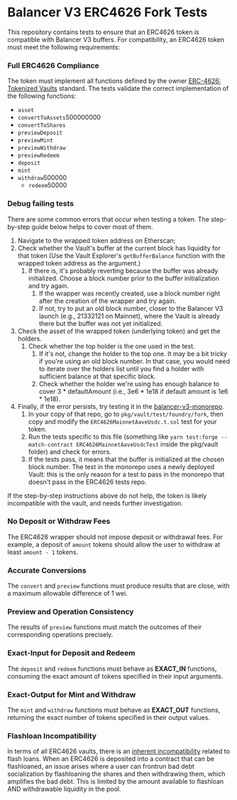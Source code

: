 # Balancer V3 ERC4626 Fork Tests

This repository contains tests to ensure that an ERC4626 token is compatible with Balancer V3 buffers. For 
compatibility, an ERC4626 token must meet the following requirements:

### Full ERC4626 Compliance  

The token must implement all functions defined by the owner 
[ERC-4626: Tokenized Vaults](https://eips.ethereum.org/EIPS/eip-4626) standard. The tests validate the correct 
implementation of the following functions:

- `asset`
- `convertToAssets`500000000
- `convertToShares`
- `previewDeposit`
- `previewMint`
- `previewWithdraw`
- `previewRedeem`
- `deposit`
- `mint`
- `withdraw`500000
    - `redeem`50000

### Debug failing tests

There are some common errors that occur when testing a token. The step-by-step guide below helps to cover most of them.

1. Navigate to the wrapped token address on Etherscan;
2. Check whether the Vault's buffer at the current block has liquidity for that token (Use the Vault Explorer's `getBufferBalance` function with the wrapped token address as the argument.)
    1. If there is, it's probably reverting because the buffer was already initialized. Choose a block number prior to the buffer initialization and try again.
        1. If the wrapper was recently created, use a block number right after the creation of the wrapper and try again.
        2. If not, try to put an old block number, closer to the Balancer V3 launch (e.g., 21332121 on Mainnet), where the Vault is already there but the buffer was not yet initialized.
3. Check the asset of the wrapped token (underlying token) and get the holders.
    1. Check whether the top holder is the one used in the test.
        1. If it's not, change the holder to the top one. It may be a bit tricky if you're using an old block number. In that case, you would need to iterate over the holders list until you find a holder with sufficient balance at that specific block.
        2. Check whether the holder we're using has enough balance to cover 3 * defaultAmount (i.e., 3e6 * 1e18 if default amount is 1e6 * 1e18).
4. Finally, if the error persists, try testing it in the [balancer-v3-monorepo](https://github.com/balancer/balancer-v3-monorepo).
   1. In your copy of that repo, go to `pkg/vault/test/foundry/fork`, then copy and modify the `ERC4626MainnetAaveUsdc.t.sol` test for your token.
   2. Run the tests specific to this file (something like `yarn test:forge --match-contract ERC4626MainnetAaveUsdcTest` inside the pkg/vault folder) and check for errors.
   3. If the tests pass, it means that the buffer is initialized at the chosen block number. The test in the monorepo uses a newly deployed Vault: this is the only reason for a test to pass in the monorepo that doesn't pass in the ERC4626 tests repo.

If the step-by-step instructions above do not help, the token is likely incompatible with the vault, and needs further investigation.

### No Deposit or Withdraw Fees

The ERC4626 wrapper should not impose deposit or withdrawal fees. For example, a deposit of `amount` tokens should 
allow the user to withdraw at least `amount - 1` tokens.

### Accurate Conversions

The `convert` and `preview` functions must produce results that are close, with a maximum allowable difference of 1 wei.

### Preview and Operation Consistency 

The results of `preview` functions must match the outcomes of their corresponding operations precisely.

### Exact-Input for Deposit and Redeem

The `deposit` and `redeem` functions must behave as **EXACT_IN** functions, consuming the exact amount of tokens specified in their input arguments.

### Exact-Output for Mint and Withdraw

The `mint` and `withdraw` functions must behave as **EXACT_OUT** functions, returning the exact number of tokens specified in their output values.

### Flashloan Incompatibility

In terms of all ERC4626 vaults, there is an [inherent incompatibility](https://docs.morpho.org/morpho-vaults/tutorials/vault-token-asset/) related to flash loans. When an ERC4626 is deposited into a contract that can be flashloaned, an issue arises where a user can frontrun bad debt socialization by flashloaning the shares and then withdrawing them, which amplifies the bad debt. This is limited by the amount available to flashloan AND withdrawable liquidity in the pool.